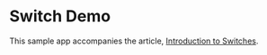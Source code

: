 Switch Demo 
===========

This sample app accompanies the article, 
[Introduction to Switches](http://developer.xamarin.com/guides/android/user_interface/intro_to_switches/).


